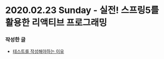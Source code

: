 # 2020.02.23 Sunday - 실전! 스프링5를 활용한 리액티브 프로그래밍

### 작성한 글

- [테스트를 작성해야하는 이유](https://chorizzori.tistory.com/85)
